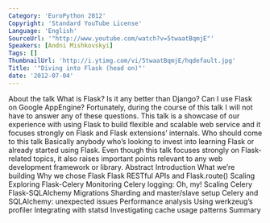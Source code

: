 ```yaml
---
Category: 'EuroPython 2012'
Copyright: 'Standard YouTube License'
Language: 'English'
SourceUrl: '"http://www.youtube.com/watch?v=5twaatBqmjE"'
Speakers: [Andni Mishkovskyi]
Tags: []
ThumbnailUrl: 'http://i.ytimg.com/vi/5twaatBqmjE/hqdefault.jpg'
Title: '"Diving into Flask (head on)"'
date: '2012-07-04'
---
```

About the talk What is Flask? Is it any better than Django? Can I use Flask on
Google AppEngine? Fortunately, during the course of this talk I will not have
to answer any of these questions. This talk is a showcase of our experience
with using Flask to build flexible and scalable web service and it focuses
strongly on Flask and Flask extensions’ internals. Who should come to this
talk Basically anybody who’s looking to invest into learning Flask or already
started using Flask. Even though this talk focuses strongly on Flask-related
topics, it also raises important points relevant to any web development
framework or library. Abstract Introduction What we’re building Why we chose
Flask Flask RESTful APIs and Flask.route() Scaling Exploring Flask-Celery
Monitoring Celery logging: Oh, my! Scaling Celery Flask-SQLAlchemy Migrations
Sharding and master/slave setup Celery and SQLAlchemy: unexpected issues
Performance analysis Using werkzeug’s profiler Integrating with statsd
Investigating cache usage patterns Summary

